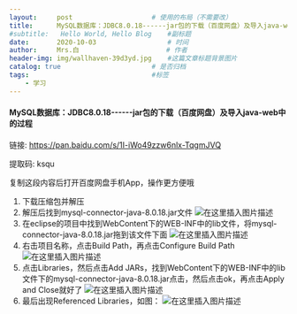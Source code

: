 ```yaml
---
layout:     post                    # 使用的布局（不需要改）
title:      MySQL数据库：JDBC8.0.18------jar包的下载（百度网盘）及导入java-web中的过程            # 标题 
#subtitle:   Hello World, Hello Blog    #副标题
date:       2020-10-03                  # 时间
author:     Mrs.白                      # 作者
header-img: img/wallhaven-39d3yd.jpg    #这篇文章标题背景图片
catalog: true                       # 是否归档
tags:                               #标签
    - 学习
---
```


#### MySQL数据库：JDBC8.0.18------jar包的下载（百度网盘）及导入java-web中的过程

链接: https://pan.baidu.com/s/1I-iWo49zzw6nlx-TqgmJVQ 

提取码: ksqu 

复制这段内容后打开百度网盘手机App，操作更方便哦

1. 下载压缩包并解压
2. 解压后找到mysql-connector-java-8.0.18.jar文件
![在这里插入图片描述](https://img-blog.csdnimg.cn/20191205143309252.PNG?x-oss-process=image/watermark,type_ZmFuZ3poZW5naGVpdGk,shadow_10,text_aHR0cHM6Ly9ibG9nLmNzZG4ubmV0L3dlaXhpbl80NTk2ODcyNA==,size_16,color_FFFFFF,t_70)
3. 在eclipse的项目中找到WebContent下的WEB-INF中的lib文件，将mysql-connector-java-8.0.18.jar拖到该文件下面
![在这里插入图片描述](https://img-blog.csdnimg.cn/20191205143823753.PNG)
4. 右击项目名称，点击Build Path，再点击Configure Build Path
![在这里插入图片描述](https://img-blog.csdnimg.cn/20191205144930304.png)
5. 点击Libraries，然后点击Add JARs，找到WebContent下的WEB-INF中的lib文件下的mysql-connector-java-8.0.18.jar点击，然后点击ok，再点击Apply and Close就好了
![在这里插入图片描述](https://img-blog.csdnimg.cn/20191205145810365.PNG?x-oss-process=image/watermark,type_ZmFuZ3poZW5naGVpdGk,shadow_10,text_aHR0cHM6Ly9ibG9nLmNzZG4ubmV0L3dlaXhpbl80NTk2ODcyNA==,size_16,color_FFFFFF,t_70)
6. 最后出现Referenced Libraries，如图：
![在这里插入图片描述](https://img-blog.csdnimg.cn/20191205145958642.PNG)